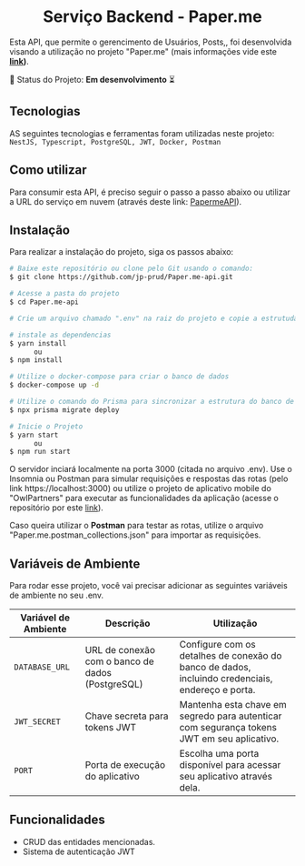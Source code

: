 <h1 align="center">Serviço Backend - Paper.me</h1>

Esta API, que permite o gerencimento de Usuários, Posts,, foi desenvolvida visando a utilização no projeto "Paper.me" (mais informações vide este **[link](https://link-da-documentação))**.

📌 Status do Projeto: **Em desenvolvimento** ⏳

## Tecnologias

AS seguintes tecnologias e ferramentas foram utilizadas neste projeto: `NestJS, Typescript, PostgreSQL, JWT, Docker, Postman`

## Como utilizar

Para consumir esta API, é preciso seguir o passo a passo abaixo ou utilizar a URL do serviço em nuvem  (através deste link: [PapermeAPI](https://google.com)).
## Instalação

Para realizar a instalação do projeto, siga os passos abaixo:

```bash
# Baixe este repositório ou clone pelo Git usando o comando:
$ git clone https://github.com/jp-prud/Paper.me-api.git

# Acesse a pasta do projeto
$ cd Paper.me-api

# Crie um arquivo chamado ".env" na raiz do projeto e copie a estrutuda do arquivo ".env.example" e coloque os seus respectivos dados

# instale as dependencias
$ yarn install
      ou
$ npm install

# Utilize o docker-compose para criar o banco de dados
$ docker-compose up -d

# Utilize o comando do Prisma para sincronizar a estrutura do banco de dados
$ npx prisma migrate deploy

# Inicie o Projeto
$ yarn start
      ou
$ npm run start
```

O servidor inciará localmente na porta 3000 (citada no arquivo .env). Use o Insomnia ou Postman para simular requisições e respostas das rotas (pelo link https://localhost:3000) ou utilize o projeto de aplicativo mobile do "OwlPartners" para executar as funcionalidades da aplicação (acesse o repositório por este [link](https://github.com/jp-prud/Paper.me)).

Caso queira utilizar o **Postman** para testar as rotas, utilize o arquivo "Paper.me.postman_collections.json" para importar as requisições.
## Variáveis de Ambiente

Para rodar esse projeto, você vai precisar adicionar as seguintes variáveis de ambiente no seu .env.

| Variável de Ambiente | Descrição                                       | Utilização                                                                                       |
|-----------------------|-------------------------------------------------|--------------------------------------------------------------------------------------------------|
| `DATABASE_URL`       | URL de conexão com o banco de dados (PostgreSQL)| Configure com os detalhes de conexão do banco de dados, incluindo credenciais, endereço e porta. |
| `JWT_SECRET`         | Chave secreta para tokens JWT                    | Mantenha esta chave em segredo para autenticar com segurança tokens JWT em seu aplicativo.     |
| `PORT`               | Porta de execução do aplicativo                 | Escolha uma porta disponível para acessar seu aplicativo através dela.                           |

## Funcionalidades

- CRUD das entidades mencionadas.
- Sistema de autenticação JWT
